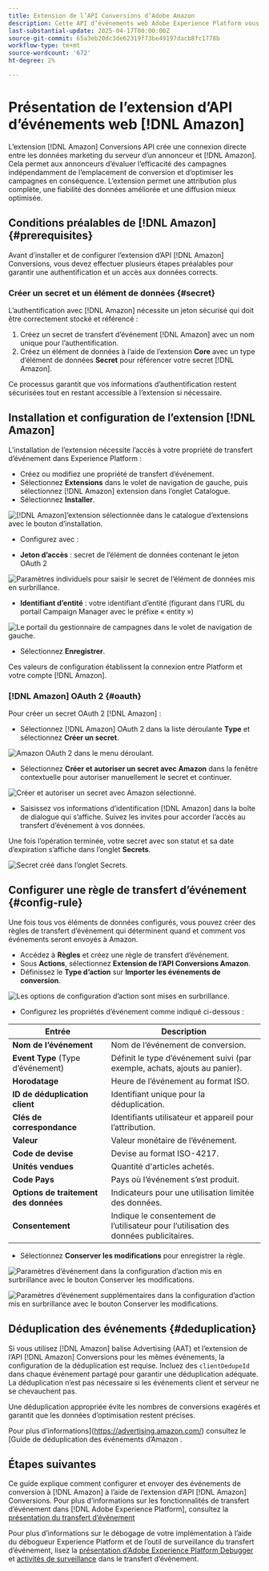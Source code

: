 ```yaml
---
title: Extension de l’API Conversions d’Adobe Amazon
description: Cette API d’événements web Adobe Experience Platform vous permet de partager des interactions de site web directement avec Amazon.
last-substantial-update: 2025-04-17T00:00:00Z
source-git-commit: 65a3eb20dc3de62319f73be49197dacb8fc1778b
workflow-type: tm+mt
source-wordcount: '672'
ht-degree: 2%

---
```


# Présentation de l’extension d’API d’événements web [!DNL Amazon]

L’extension [!DNL Amazon] Conversions API crée une connexion directe entre les données marketing du serveur d’un annonceur et [!DNL Amazon]. Cela permet aux annonceurs d’évaluer l’efficacité des campagnes indépendamment de l’emplacement de conversion et d’optimiser les campagnes en conséquence. L’extension permet une attribution plus complète, une fiabilité des données améliorée et une diffusion mieux optimisée.

## Conditions préalables de [!DNL Amazon] {#prerequisites}

Avant d’installer et de configurer l’extension d’API [!DNL Amazon] Conversions, vous devez effectuer plusieurs étapes préalables pour garantir une authentification et un accès aux données corrects.

### Créer un secret et un élément de données {#secret}

L’authentification avec [!DNL Amazon] nécessite un jeton sécurisé qui doit être correctement stocké et référencé :

1. Créez un secret de transfert d’événement [!DNL Amazon] avec un nom unique pour l’authentification.
2. Créez un élément de données à l’aide de l’extension **Core** avec un type d’élément de données **Secret** pour référencer votre secret [!DNL Amazon].

Ce processus garantit que vos informations d’authentification restent sécurisées tout en restant accessible à l’extension si nécessaire.

## Installation et configuration de l’extension [!DNL Amazon]

L’installation de l’extension nécessite l’accès à votre propriété de transfert d’événement dans Experience Platform :

- Créez ou modifiez une propriété de transfert d’événement.
- Sélectionnez **Extensions** dans le volet de navigation de gauche, puis sélectionnez [!DNL Amazon] extension dans l’onglet Catalogue.
- Sélectionnez **Installer**.

![[!DNL Amazon]’extension sélectionnée dans le catalogue d’extensions avec le bouton d’installation.](../../../images/extensions/server/amazon/amazon-extension.png)

- Configurez avec :

- **Jeton d’accès** : secret de l’élément de données contenant le jeton OAuth 2

![Paramètres individuels pour saisir le secret de l’élément de données mis en surbrillance.](../../../images/extensions/server/amazon/2.png)

- **Identifiant d’entité** : votre identifiant d’entité (figurant dans l’URL du portail Campaign Manager avec le préfixe « entity »)

![Le portail du gestionnaire de campagnes dans le volet de navigation de gauche.](../../../images/extensions/server/amazon/3.png)

- Sélectionnez **Enregistrer**.

Ces valeurs de configuration établissent la connexion entre Platform et votre compte [!DNL Amazon].

### [!DNL Amazon] OAuth 2 {#oauth}

Pour créer un secret OAuth 2 [!DNL Amazon] :

- Sélectionnez [!DNL Amazon] OAuth 2 dans la liste déroulante **Type** et sélectionnez **Créer un secret**.

![Amazon OAuth 2 dans le menu déroulant.](../../../images/extensions/server/amazon/Oauth.png)

- Sélectionnez **Créer et autoriser un secret avec Amazon** dans la fenêtre contextuelle pour autoriser manuellement le secret et continuer.

![Créer et autoriser un secret avec Amazon sélectionné.](../../../images/extensions/server/amazon/Oauth.1.png)

- Saisissez vos informations d’identification [!DNL Amazon] dans la boîte de dialogue qui s’affiche. Suivez les invites pour accorder l’accès au transfert d’événement à vos données.

Une fois l’opération terminée, votre secret avec son statut et sa date d’expiration s’affiche dans l’onglet **Secrets**.

![Secret créé dans l’onglet Secrets.](../../../images/extensions/server/amazon/Oauth.2.png)

## Configurer une règle de transfert d’événement {#config-rule}

Une fois tous vos éléments de données configurés, vous pouvez créer des règles de transfert d’événement qui déterminent quand et comment vos événements seront envoyés à Amazon.

- Accédez à **Règles** et créez une règle de transfert d’événement.
- Sous **Actions**, sélectionnez **Extension de l’API Conversions Amazon**.
- Définissez le **Type d’action** sur **Importer les événements de conversion**.

![Les options de configuration d’action sont mises en surbrillance.](../../../images/extensions/server/amazon/4.png)

- Configurez les propriétés d’événement comme indiqué ci-dessous :

| Entrée | Description |
| --- | --- |
| **Nom de l’événement** | Nom de l’événement de conversion. |
| **Event Type** (Type d’événement) | Définit le type d’événement suivi (par exemple, achats, ajouts au panier). |
| **Horodatage** | Heure de l’événement au format ISO. |
| **ID de déduplication client** | Identifiant unique pour la déduplication. |
| **Clés de correspondance** | Identifiants utilisateur et appareil pour l’attribution. |
| **Valeur** | Valeur monétaire de l’événement. |
| **Code de devise** | Devise au format ISO-4217. |
| **Unités vendues** | Quantité d&#39;articles achetés. |
| **Code Pays** | Pays où l’événement s’est produit. |
| **Options de traitement des données** | Indicateurs pour une utilisation limitée des données. |
| **Consentement** | Indique le consentement de l’utilisateur pour l’utilisation des données publicitaires. |

- Sélectionnez **Conserver les modifications** pour enregistrer la règle.

![Paramètres d’événement dans la configuration d’action mis en surbrillance avec le bouton Conserver les modifications.](../../../images/extensions/server/amazon/5.png)

![Paramètres d’événement supplémentaires dans la configuration d’action mis en surbrillance avec le bouton Conserver les modifications.](../../../images/extensions/server/amazon/6.png)

## Déduplication des événements {#deduplication}

Si vous utilisez [!DNL Amazon] balise Advertising (AAT) et l’extension de l’API [!DNL Amazon] Conversions pour les mêmes événements, la configuration de la déduplication est requise. Incluez des `clientDedupeId` dans chaque événement partagé pour garantir une déduplication adéquate.
La déduplication n’est pas nécessaire si les événements client et serveur ne se chevauchent pas.

Une déduplication appropriée évite les nombres de conversions exagérés et garantit que les données d’optimisation restent précises.

Pour plus d’informations](https://advertising.amazon.com/) consultez le [Guide de déduplication des événements d’Amazon .

## Étapes suivantes

Ce guide explique comment configurer et envoyer des événements de conversion à [!DNL Amazon] à l’aide de l’extension d’API [!DNL Amazon] Conversions. Pour plus d’informations sur les fonctionnalités de transfert d’événement dans [!DNL Adobe Experience Platform], consultez la [présentation du transfert d’événement](../../../ui/event-forwarding/overview.md)

Pour plus d’informations sur le débogage de votre implémentation à l’aide du débogueur Experience Platform et de l’outil de surveillance du transfert d’événement, lisez la [présentation d’Adobe Experience Platform Debugger](https://experienceleague.adobe.com/en/docs/experience-platform/debugger/home) et [activités de surveillance](https://experienceleague.adobe.com/en/docs/experience-platform/tags/event-forwarding/monitoring) dans le transfert d’événement.